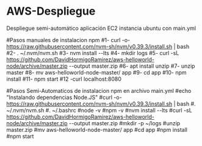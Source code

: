 # AWS-Despliegue
Despliegue semi-automático aplicación EC2 instancia ubuntu con main.yml

#Pasos manuales de instalacion npm
#1- curl -o- https://raw.githubusercontent.com/nvm-sh/nvm/v0.39.3/install.sh | bash
#2- . ~/.nvm/nvm.sh
#3- nvm install --lts
#4- mkdir logs
#5- curl -sL https://github.com/DavidHormigoRamirez/aws-helloworld-node/archive/master.zip --output master.zip
#6- apt install unzip
#7- unzip master
#8- mv aws-helloworld-node-master/ app
#9- cd app
#10- npm install
#11- npm start
#12 -curl localhost:8080

#Pasos Semi-Automaticos de instalacion npm en archivo main.yml
#echo "Instalando dependencias Node.JS"
            #curl -o- https://raw.githubusercontent.com/nvm-sh/nvm/v0.39.3/install.sh | bash
            #. ~/.nvm/nvm.sh
            #. ~/.bashrc
            #node -v
            #npm -v
            #nvm install --lts
            #curl -sL https://github.com/DavidHormigoRamirez/aws-helloworld-node/archive/master.zip --output master.zip
            #mkdir -p ~/logs
            #unzip master.zip
            #mv aws-helloworld-node-master/ app 
            #cd app
            #npm install
            #npm start

